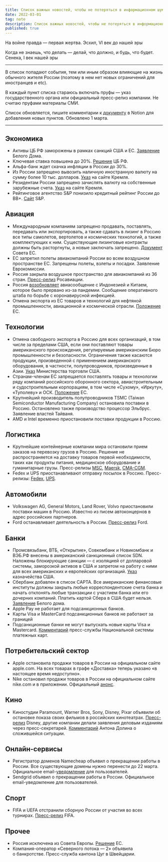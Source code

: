 ```yaml
---
title: Список важных новостей, чтобы не потеряться в информационном шуме
date: 2022-03-01
tag: note
description: Список важных новостей, чтобы не потеряться в информационном шуме. В список падают события, влияющие на мою жизнь жизнь обычного жителя России (поэтому в нем нет новых ограничений для иностранцев и etc).
published: true
---
```


На войне правда — первая жертва. Эсхил, VI век до нашей эры

Когда не знаешь, что делать — делай, что должно, и будь, что будет. Сенека, I век нашей эры

---

В список попадают события, тем или иным образом влияющие на жизнь обычного жителя России (поэтому в нем нет новых ограничений для иностранцев и etc).

В каждый пункт списка стараюсь включать пруфы — указ государственного органа или официальный пресс-релиз компании. Не считаю пруфами материалы СМИ.

Список обновляется, пишите комментарии к [документу](https://asyncink.notion.site/0f66ff1bc3fa4f3bbb9b04afe60fceca) в Notion для добавления новых пунктов. Обновлено 1 марта.

---

## Экономика

- Активы ЦБ РФ заморожены в рамках санкций США и ЕС. [Заявление](https://www.whitehouse.gov/briefing-room/statements-releases/2022/02/26/joint-statement-on-further-restrictive-economic-measures/) Белого Дома.
- Ключевая ставка повышена до 20%. [Решение](https://www.cbr.ru/press/pr/?file=28022022_094500Key.htm) ЦБ РФ.
- Альфа-банк ждет скачка инфляции в России до 30%.
- Из России запрещено вывозить наличную иностранную валюту на сумму более
  10 тыс. долларов. [Указ](http://kremlin.ru/events/president/news/67886) на сайте Кремля.
- Резидентам России запрещено зачислять валюту на собственные зарубежные счета.
  [Указ](http://kremlin.ru/events/president/news/67886) на сайте Кремля.
- Рейтинговое агентство S&P понизило кредитный рейтинг России до ВВ+. [Сайт](https://www.spglobal.com/ratings/en/research-insights/topics/russia-ukraine-conflict) S&P.

## Авиация

- Международным компаниям запрещено продавать, поставлять, передавать или экспортировать, а также сдавать в лизинг в Россию все типы самолетов, вертолетов и космических технологий, а также комплектующих к ним.
  Существующие лизинговые контракты должны быть расторгнуты, а новые заключать запрещено.
  [Документ](https://eur-lex.europa.eu/legal-content/EN/TXT/PDF/?uri=OJ:L:2022:049:FULL&from=EN) Совета ЕС.
- ЕС запретил полеты авиакомпаний России во всем воздушном пространстве ЕС. Запрещены полеты, взлеты и посадки. Заявление Еврокомиссии.
- Россия закрыла воздушное пространство для авиакомпаний из 36 стран.
  [Пресс-релиз](https://favt.gov.ru/novosti-novosti/?id=8962) Росавиации.
- Россия [возобновляет](https://www.rbc.ru/society/25/02/2022/62191fd59a7947d4ac531c51) авиасообщение с Индонезией и Китаем, которое было прервано из-за пандемии. Сообщение оперативного штаба по борьбе с коронавирусной инфекцией.
- Отмена экспорта из ЕС товаров и технологий для нефтяной промышленности, авиационной и космической отрасли. [Положение](https://www.consilium.europa.eu/en/press/press-releases/2022/02/25/russia-s-military-aggression-against-ukraine-eu-imposes-sanctions-against-president-putin-and-foreign-minister-lavrov-and-adopts-wide-ranging-individual-and-economic-sanctions/) ЕС.

## Технологии

- Отмена свободного экспорта в Россию для всех организаций, в том числе за пределами США, если они поставляют товары американского происхождения, регулируемые американским Бюро промышленности и безопасности.
  Ограничения также касаются продукции, произведенной с применением американского оборудования, в частности, полупроводников, произведенные в Азии.
  [Указ](https://www.commerce.gov/news/fact-sheets/2022/02/us-department-commerce-bureau-industry-and-security-russia-rule-fact-sheet) Министерства торговли США.
- Странам-членам ЕС запрещается поставлять товары и технологии ряду компаний российского оборонного сектора, авиастроительным и судостроительным корпорациям, в том числе «Сухому», «Иркуту», «Туполеву» и ОСК. [Положение](https://eur-lex.europa.eu/legal-content/EN/TXT/PDF/?uri=CELEX:32022D0327&from=EN) ЕС.
- Крупнейший производитель полупроводников TSMC (Taiwan Semiconductor Manufacturing Company) остановила поставки в Россию. Остановлено также производство процессор Эльбрус. Заявление властей Тайваня.
- AMD и Intel временно приостановили поставки продукции в Россию.

## Логистика

- Крупнейшие контейнерные компании мира остановили прием заказов на перевозку грузов в Россию. Решение не распространяется на доставку товаров первой необходимости, таких как продукты питания, медицинское оборудование и гуманитарные грузы.
  Пресс-релизы [MSC](https://www.msc.com/aus/notices/2022-march/msc-temporarily-halts-bookings-to-from-russia), [Maersk,](https://www.maersk.com/news/articles/2022/02/24/russia-ukraine-situation-update) [CMA-CGM](https://www.cma-cgm.com/news/4055/black-sea-and-ukraine-situation-update-2).
- Fedex и UPS приостанавливают отправку посылок в Россию.
  Пресс-релизы: [Fedex](https://www.fedex.com/content/dam/fedex/eu-europe/downloads/FedEx_Service_Impacts.pdf), [UPS](https://www.ups.com/ru/ru/service-alerts.page?id=alert1).

## Автомобили

- Volkswagen AG, General Motors, Land Rover, Volvo приостановили поставки машин в Россию. Известно из писем автоконцернов в адрес российских партнеров.
- Ford останавливает деятельность в России. [Пресс-релиз](https://media.ford.com/content/fordmedia/fna/us/en/news/2022/03/01/ford-russia-ukraine-statement.html) Ford.

## Банки

- Промсвязьбанк, ВТБ, «Открытие», Совкомбанк и Новикомбанк и ВЭБ.РФ внесены в американский санкционный список SDN.
  Наложены блокирующие санкции — с изоляцией от долларовой системы, заморозкой активов в США и запретом на работу с ними для всех американских и европейских организаций.
  [Указ](https://home.treasury.gov/news/press-releases/jy0608) казначейства США.
- Сбербанк добавлен в список CAPTA. Все американские финансовые институты должны закрыть любые корреспондентские счета банка и начать отклонять любые транзакции с участием банка или его дочерних компаний.
  Платить картой Сбера в США будет нельзя.
  [Заявление](https://www.whitehouse.gov/briefing-room/statements-releases/2022/02/24/fact-sheet-joined-by-allies-and-partners-the-united-states-imposes-devastating-costs-on-russia/) Белого дома.
- Apple Pay не работает для подсанкционных банков.
- Карты Visa и MasterCard подсанкционных банков не работают за границей
- Подсанкционные банки не могут выпускать новые карты Visa и Mastercard.
  [Комментарий](https://www.rbc.ru/finances/01/03/2022/621de1749a7947e0e257a8bf) пресс-службы Национальной системы платежных карт.

## Потребительский сектор

- Apple остановила продажи товаров в России на официальном сайте apple.com. На всех товарах в графе «Доставка» теперь указано «в настоящее время недоступно».
- Nike остановил продажи товаров в России на официальном сайте nike.com и в приложении. Официальный [анонс](https://www.nike.com/ru/).

## Кино

- Киностудии Paramount, Warner Bros, Sony, Disney, Pixar объявили об остановке показа своих фильмов в российских кинотеатрах. [Пресс-релиз](https://thewaltdisneycompany.com/statement-from-the-walt-disney-company-in-response-to-the-crisis-in-ukraine/) Disney, другие компании делали заявления деловым изданиям через пресс-секретарей. [Комментарий](https://meduza.io/feature/2022/03/01/rossiyskie-kinoteatry-skoro-ostanutsya-odin-na-odin-s-rossiyskim-kinoproduktom) Антона Долина о сложившейся ситуации.

## Онлайн-сервисы

- Регистратор доменов Namecheap объявил о прекращении работы в России. Все существующие домены нужно перенести до 22 марта. Официальное email-[уведомление](https://twitter.com/bantg/status/1498400847981686800?s=20&t=w0zVGkJzZIKfwu22YN6AlA) для пользователей.
- Sendgrid объявил о прекращении работы в России. Официальное email-уведомление для пользователей.

## Спорт

- FIFA и UEFA отстранили сборную России от участия во всех турнирах. [Пресс-релиз](https://www.fifa.com/tournaments/mens/worldcup/qatar2022/media-releases/fifa-uefa-suspend-russian-clubs-and-national-teams-from-all-competitions) FIFA.

## Прочее

- Россия исключена из Совета Европы. [Решение](https://search.coe.int/cm/Pages/result_details.aspx?ObjectID=0900001680a5a360) ЕС.
- Компания-оператор «Северного потока — 2» объявила о банкротстве. Пресс-служба кантона Цуг в Швейцарии.
